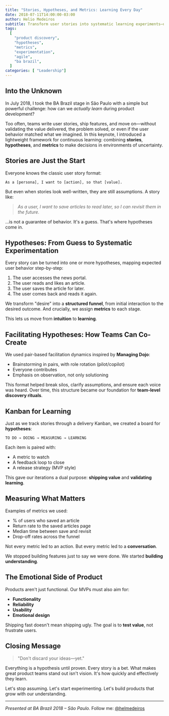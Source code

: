 ```yaml
---
title: "Stories, Hypotheses, and Metrics: Learning Every Day"
date: 2018-07-11T14:00:00-03:00
author: Helio Medeiros
subtitle: Transform user stories into systematic learning experiments—using hypotheses, metrics, and structured funnels to validate assumptions and build products that grow with understanding
tags:
  [
    "product discovery",
    "hypotheses",
    "metrics",
    "experimentation",
    "agile",
    "ba brazil",
  ]
categories: [ "Leadership"]
---
```


## Into the Unknown

In July 2018, I took the BA Brazil stage in São Paulo with a simple but powerful challenge: how can we _actually learn_ during product development?

Too often, teams write user stories, ship features, and move on—without validating the value delivered, the problem solved, or even if the user behavior matched what we imagined. In this keynote, I introduced a lightweight framework for continuous learning: combining **stories**, **hypotheses**, and **metrics** to make decisions in environments of uncertainty.

## Stories are Just the Start

Everyone knows the classic user story format:

```text
As a [persona], I want to [action], so that [value].
```

But even when stories look well-written, they are still assumptions. A story like:

> _As a user, I want to save articles to read later, so I can revisit them in the future._

...is not a guarantee of behavior. It's a guess. That's where hypotheses come in.

## Hypotheses: From Guess to Systematic Experimentation

Every story can be turned into one or more hypotheses, mapping expected user behavior step-by-step:

1. The user accesses the news portal.
2. The user reads and likes an article.
3. The user saves the article for later.
4. The user comes back and reads it again.

We transform "desire" into a **structured funnel**, from initial interaction to the desired outcome. And crucially, we assign **metrics** to each stage.

This lets us move from **intuition** to **learning**.

## Facilitating Hypotheses: How Teams Can Co-Create

We used pair-based facilitation dynamics inspired by **Managing Dojo**:

- Brainstorming in pairs, with role rotation (pilot/copilot)
- Everyone contributes
- Emphasis on observation, not only solutioning

This format helped break silos, clarify assumptions, and ensure each voice was heard. Over time, this structure became our foundation for **team-level discovery rituals**.

## Kanban for Learning

Just as we track stories through a delivery Kanban, we created a board for **hypotheses**:

```
TO DO → DOING → MEASURING → LEARNING
```

Each item is paired with:

- A metric to watch
- A feedback loop to close
- A release strategy (MVP style)

This gave our iterations a dual purpose: **shipping value** and **validating learning**.

## Measuring What Matters

Examples of metrics we used:

- % of users who saved an article
- Return rate to the saved articles page
- Median time between save and revisit
- Drop-off rates across the funnel

Not every metric led to an action. But every metric led to a **conversation**.

We stopped building features just to say we were done. We started **building understanding**.

## The Emotional Side of Product

Products aren't just functional. Our MVPs must also aim for:

- **Functionality**
- **Reliability**
- **Usability**
- **Emotional design**

Shipping fast doesn't mean shipping ugly. The goal is to **test value**, not frustrate users.

## Closing Message

> "Don't discard your ideas—yet."

Everything is a hypothesis until proven. Every story is a bet. What makes great product teams stand out isn't vision. It's how quickly and effectively they learn.

Let's stop assuming.
Let's start experimenting.
Let's build products that grow with our understanding.

---

_Presented at BA Brazil 2018 – São Paulo._
Follow me: [@helmedeiros](https://twitter.com/helmedeiros)
